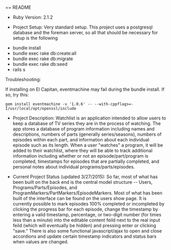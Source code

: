 == README

* Ruby Version: 2.1.2


* Project Setup: Very standard setup. This project uses a postgresql database and the foreman server, so all that should be necessary for setup is the following

- bundle install
- bundle exec rake db:create:all
- bundle exec rake db:migrate
- bundle exec rake db:seed
- rails s

Troubleshooting:

If installing on El Capitan, eventmachine may fail during the bundle install. If so, try this:

`gem install eventmachine -v '1.0.6' -- --with-cppflags=-I/usr/local/opt/openssl/include`


* Project Description: Watchlist is an application intended to allow users to keep a database of TV series they are in the process of watching. The app stores a database of program information including names and descriptions, numbers of parts (generally series/seasons), numbers of episodes within each part, and information about each individual episode such as its length. When a user "watches" a program, it will be added to their watchlist, where they will be able to track additional information including whether or not an episode/part/program is completed, timestamps for episodes that are partially completed, and personal notes about individual programs/parts/episodes.


* Current Project Status (updated 3/27/2015): So far, most of what has been built on the back end is the central model structure -- Users, Programs/Parts/Episodes, and ProgramMarkers/PartMarkers/EpisodeMarkers. Most of what has been built of the interface can be found on the users show page. It is currently possible to mark episodes 100% completed or incompleted by clicking the progress bar for each episode, change the timestamp by entering a valid timestamp, percentage, or two-digit number (for times less than a minute) into the editable content feild next to the real input feild (which will eventually be hidden) and pressing enter or clicking "save." There is also some functional javascript/ajax to open and close accordions and update certain timestamp indicators and status bars when values are changed.